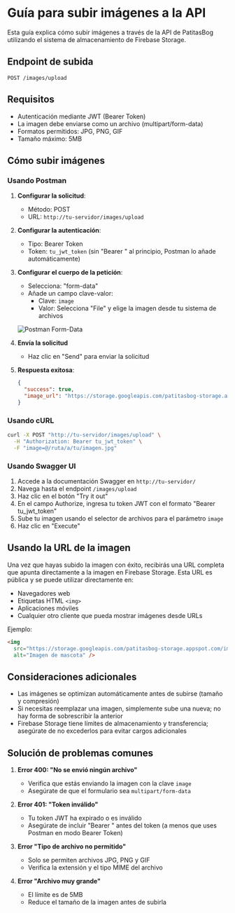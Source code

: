 # Guía para subir imágenes a la API

Esta guía explica cómo subir imágenes a través de la API de PatitasBog
utilizando el sistema de almacenamiento de Firebase Storage.

## Endpoint de subida

```
POST /images/upload
```

## Requisitos

- Autenticación mediante JWT (Bearer Token)
- La imagen debe enviarse como un archivo (multipart/form-data)
- Formatos permitidos: JPG, PNG, GIF
- Tamaño máximo: 5MB

## Cómo subir imágenes

### Usando Postman

1. **Configurar la solicitud**:

   - Método: POST
   - URL: `http://tu-servidor/images/upload`

2. **Configurar la autenticación**:

   - Tipo: Bearer Token
   - Token: `tu_jwt_token` (sin "Bearer " al principio, Postman lo añade
     automáticamente)

3. **Configurar el cuerpo de la petición**:

   - Selecciona: "form-data"
   - Añade un campo clave-valor:
     - Clave: `image`
     - Valor: Selecciona "File" y elige la imagen desde tu sistema de archivos

   ![Postman Form-Data](https://i.imgur.com/example1.png)

4. **Envía la solicitud**

   - Haz clic en "Send" para enviar la solicitud

5. **Respuesta exitosa**:
   ```json
   {
     "success": true,
     "image_url": "https://storage.googleapis.com/patitasbog-storage.appspot.com/images/user123/abc123def456.jpg"
   }
   ```

### Usando cURL

```bash
curl -X POST "http://tu-servidor/images/upload" \
  -H "Authorization: Bearer tu_jwt_token" \
  -F "image=@/ruta/a/tu/imagen.jpg"
```

### Usando Swagger UI

1. Accede a la documentación Swagger en `http://tu-servidor/`
2. Navega hasta el endpoint `/images/upload`
3. Haz clic en el botón "Try it out"
4. En el campo Authorize, ingresa tu token JWT con el formato "Bearer
   tu_jwt_token"
5. Sube tu imagen usando el selector de archivos para el parámetro `image`
6. Haz clic en "Execute"

## Usando la URL de la imagen

Una vez que hayas subido la imagen con éxito, recibirás una URL completa que
apunta directamente a la imagen en Firebase Storage. Esta URL es pública y se
puede utilizar directamente en:

- Navegadores web
- Etiquetas HTML `<img>`
- Aplicaciones móviles
- Cualquier otro cliente que pueda mostrar imágenes desde URLs

Ejemplo:

```html
<img
  src="https://storage.googleapis.com/patitasbog-storage.appspot.com/images/user123/abc123def456.jpg"
  alt="Imagen de mascota" />
```

## Consideraciones adicionales

- Las imágenes se optimizan automáticamente antes de subirse (tamaño y
  compresión)
- Si necesitas reemplazar una imagen, simplemente sube una nueva; no hay forma
  de sobrescribir la anterior
- Firebase Storage tiene límites de almacenamiento y transferencia; asegúrate de
  no excederlos para evitar cargos adicionales

## Solución de problemas comunes

1. **Error 400: "No se envió ningún archivo"**

   - Verifica que estás enviando la imagen con la clave `image`
   - Asegúrate de que el formulario sea `multipart/form-data`

2. **Error 401: "Token inválido"**

   - Tu token JWT ha expirado o es inválido
   - Asegúrate de incluir "Bearer " antes del token (a menos que uses Postman en
     modo Bearer Token)

3. **Error "Tipo de archivo no permitido"**

   - Solo se permiten archivos JPG, PNG y GIF
   - Verifica la extensión y el tipo MIME del archivo

4. **Error "Archivo muy grande"**
   - El límite es de 5MB
   - Reduce el tamaño de la imagen antes de subirla
